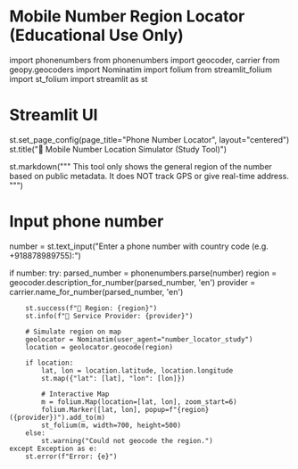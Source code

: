 # Mobile Number Region Locator (Educational Use Only)

import phonenumbers
from phonenumbers import geocoder, carrier
from geopy.geocoders import Nominatim
import folium
from streamlit_folium import st_folium
import streamlit as st

# Streamlit UI
st.set_page_config(page_title="Phone Number Locator", layout="centered")
st.title("📱 Mobile Number Location Simulator (Study Tool)")

st.markdown("""
This tool only shows the general region of the number based on public metadata.
It does NOT track GPS or give real-time address.
""")

# Input phone number
number = st.text_input("Enter a phone number with country code (e.g. +918878989755):")

if number:
    try:
        parsed_number = phonenumbers.parse(number)
        region = geocoder.description_for_number(parsed_number, 'en')
        provider = carrier.name_for_number(parsed_number, 'en')

        st.success(f"📍 Region: {region}")
        st.info(f"📶 Service Provider: {provider}")

        # Simulate region on map
        geolocator = Nominatim(user_agent="number_locator_study")
        location = geolocator.geocode(region)

        if location:
            lat, lon = location.latitude, location.longitude
            st.map({"lat": [lat], "lon": [lon]})

            # Interactive Map
            m = folium.Map(location=[lat, lon], zoom_start=6)
            folium.Marker([lat, lon], popup=f"{region} ({provider})").add_to(m)
            st_folium(m, width=700, height=500)
        else:
            st.warning("Could not geocode the region.")
    except Exception as e:
        st.error(f"Error: {e}")
